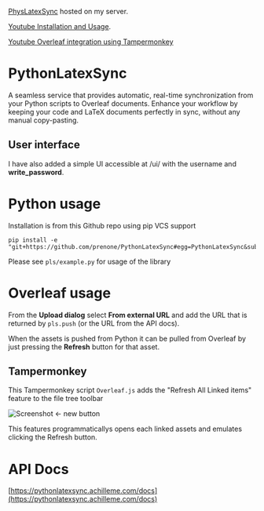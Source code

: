 [PhysLatexSync](https://pythonlatexsync.achilleme.com/) hosted on my server.

[Youtube Installation and Usage](https://youtu.be/vPJn6n5nmtM).

[Youtube Overleaf integration using Tampermonkey](https://youtu.be/AwXVWM-V3pk)

# PythonLatexSync
A seamless service that provides automatic, real-time synchronization from your Python scripts to Overleaf documents. Enhance your workflow by keeping your code and LaTeX documents perfectly in sync, without any manual copy-pasting.

## User interface
I have also added a simple UI accessible at /ui/ with the username and **write_password**.

# Python usage
Installation is from this Github repo using pip VCS support
```
pip install -e "git+https://github.com/prenone/PythonLatexSync#egg=PythonLatexSync&subdirectory=pls"
```

Please see `pls/example.py` for usage of the library

# Overleaf usage
From the **Upload dialog** select **From external URL** and add the URL that is returned by `pls.push` (or the URL from the API docs).

When the assets is pushed from Python it can be pulled from Overleaf by just pressing the **Refresh** button for that asset.

## Tampermonkey
This Tampermonkey script `Overleaf.js` adds the "Refresh All Linked items" feature to the file tree toolbar

![Screenshot](https://achilleme.com/static/pls/overleaf_screenshot.png) <- new button

This features programmaticallys opens each linked assets and emulates clicking the Refresh button.

# API Docs
[https://pythonlatexsync.achilleme.com/docs](https://pythonlatexsync.achilleme.com/docs)
